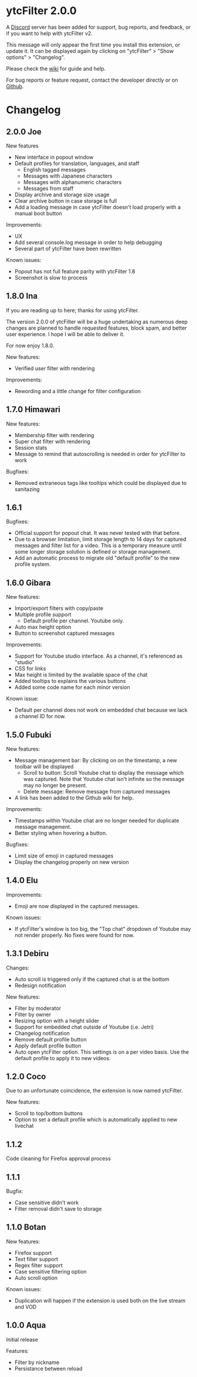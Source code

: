# ytcFilter 2.0.0

A <a href="https://discord.gg/P6DUeuhSjU" target="_blank">Discord</a> server has been added for support, bug reports, and feedback, or if you want to help with ytcFilter v2.

This message will only appear the first time you install this extension, or update it. It can be displayed again by clicking on "ytcFilter" > "Show options" > "Changelog".

Please check the <a href="https://github.com/RomainLK/ytc-filter/wiki" target="_blank">wiki</a> for guide and help.

For bug reports or feature request, contact the developer directly or on <a href="https://github.com/RomainLK/ytc-filter"  target="_blank">Github</a>.

# Changelog

## 2.0.0 Joe

New features

- New interface in popout window
- Default profiles for translation, languages, and staff
  - English tagged messages
  - Messages with Japanese characters
  - Messages with alphanumeric characters
  - Messages from staff
- Display archive and storage size usage
- Clear archive button in case storage is full
- Add a loading message in case ytcFilter doesn't load properly with a manual boot button

Improvements:

- UX
- Add several console.log message in order to help debugging
- Several part of ytcFilter have been rewritten

Known issues:

- Popout has not full feature parity with ytcFilter 1.8
- Screenshot is slow to process

## 1.8.0 Ina

If you are reading up to here; thanks for using ytcFilter.

The version 2.0.0 of ytcFilter will be a huge undertaking as numerous deep changes are planned to handle requested features, block spam, and better user experience. I hope I will be able to deliver it.

For now enjoy 1.8.0.

New features:

- Verified user filter with rendering

Improvements:

- Rewording and a little change for filter configuration

## 1.7.0 Himawari

New features:

- Membership filter with rendering
- Super chat filter with rendering
- Session stats
- Message to remind that autoscrolling is needed in order for ytcFilter to work

Bugfixes:

- Removed extraneous tags like tooltips which could be displayed due to sanitazing

## 1.6.1

Bugfixes:

- Official support for popout chat. It was never tested with that before.
- Due to a browser limitation, limit storage length to 14 days for captured messages and filter list for a video. This is a temporary measure until some longer storage solution is defined or storage management.
- Add an automatic process to migrate old "default profile" to the new profile system.

## 1.6.0 Gibara

New features:

- Import/export filters with copy/paste
- Multiple profile support
  - Default profile per channel. Youtube only.
- Auto max height option
- Button to screenshot captured messages

Improvements:

- Support for Youtube studio interface. As a channel, it's referenced as "studio"
- CSS for links
- Max height is limited by the available space of the chat
- Added tooltips to explains the various buttons
- Added some code name for each minor version

Known issue:

- Default per channel does not work on embedded chat because we lack a channel ID for now.

## 1.5.0 Fubuki

New features:

- Message management bar: By clicking on on the timestamp, a new toolbar will be displayed
  - Scroll to button: Scroll Youtube chat to display the message which was captured. Note that Youtube chat isn't infinite so the message may no longer be present.
  - Delete message: Remove message from captured messages
- A link has been added to the Github wiki for help.

Improvements:

- Timestamps within Youtube chat are no longer needed for duplicate message management.
- Better styling when hovering a button.

Bugfixes:

- Limit size of emoji in captured messages
- Display the changelog properly on new version

## 1.4.0 Elu

Improvements:

- Emoji are now displayed in the captured messages.

Known issues:

- If ytcFilter's window is too big, the "Top chat" dropdown of Youtube may not render properly. No fixes were found for now.

## 1.3.1 Debiru

Changes:

- Auto scroll is triggered only if the captured chat is at the bottom
- Redesign notification

New features:

- Filter by moderator
- Filter by owner
- Resizing option with a height slider
- Support for embedded chat outside of Youtube (i.e. Jetri)
- Changelog notification
- Remove default profile button
- Apply default profile button
- Auto open ytcFilter option. This settings is on a per video basis. Use the default profile to apply it to new videos.

## 1.2.0 Coco

Due to an unfortunate coincidence, the extension is now named ytcFilter.

New features:

- Scroll to top/bottom buttons
- Option to set a default profile which is automatically applied to new livechat

## 1.1.2

Code cleaning for Firefox approval process

## 1.1.1

Bugfix:

- Case sensitive didn't work
- Filter removal didn't save to storage

## 1.1.0 Botan

New features:

- Firefox support
- Text filter support
- Regex filter support
- Case sensitive filtering option
- Auto scroll option

Known issues:

- Duplication will happen if the extension is used both on the live stream and VOD

## 1.0.0 Aqua

Initial release

Features:

- Filter by nickname
- Persistance between reload
